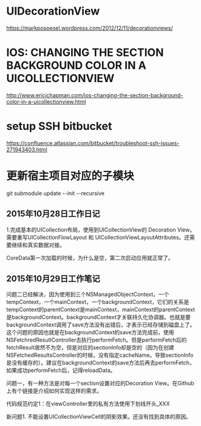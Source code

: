 # UIDecorationView
https://markpospesel.wordpress.com/2012/12/11/decorationviews/

# IOS: CHANGING THE SECTION BACKGROUND COLOR IN A UICOLLECTIONVIEW
http://www.ericjchapman.com/ios-changing-the-section-background-color-in-a-uicollectionview.html

# setup SSH bitbucket
https://confluence.atlassian.com/bitbucket/troubleshoot-ssh-issues-271943403.html

# 更新宿主项目对应的子模块
git submodule update --init --recursive


## 2015年10月28日工作日记
1.完成基本的UICollection布局，使用到UICollectionView的 Decoration View。需要重写UICollectionFlowLayout 和 UICollectionViewLayoutAttributes。还需要继续和真实数据对接。

CoreData第一次加载的时候，为什么是空，第二次启动应用就正常了。

## 2015年10月29日工作笔记

问题二已经解决，因为使用到三个NSManagedObjectContext，一个tempContext，一个mainContext，一个backgroundContext，它们的关系是tempContext的parentContext是mainContext，mainContext的parentContext是backgroundContext。backgroundContext才关联持久化协调器。也就是要backgroundContext调用了save方法没有出错后，才表示已经存储到磁盘上了。这个问题的原因也就是在backgroundContext的save方法完成前，使用NSFetchredResutlController去执行performFetch。但是performFetch后的fetchResult居然不为空，但是对应的sectionInfo却是空的（因为在创建NSFetchedResultsController的时候，没有指定cacheName。导致sectionInfo是没有缓存的）。建议在backgroundContext的save方法后再去performFetch，如果成功performFetch后，记得reloadData。


问题一，有一种方法是对每一个section设置对应的Decoration View。在Github上有个链接是介绍如何实现这样的需求。

代码规范约定1：在viewController里的私有方法使用下划线开头_XXX

新问题1. 不能设置UICollectionViewCell的阴影效果。还没有找到具体的原因。
